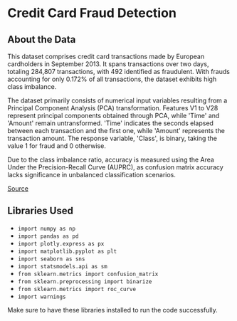 # Credit Card Fraud Detection

## About the Data

This dataset comprises credit card transactions made by European cardholders in September 2013. It spans transactions over two days, totaling 284,807 transactions, with 492 identified as fraudulent. With frauds accounting for only 0.172% of all transactions, the dataset exhibits high class imbalance.

The dataset primarily consists of numerical input variables resulting from a Principal Component Analysis (PCA) transformation. Features V1 to V28 represent principal components obtained through PCA, while 'Time' and 'Amount' remain untransformed. 'Time' indicates the seconds elapsed between each transaction and the first one, while 'Amount' represents the transaction amount. The response variable, 'Class', is binary, taking the value 1 for fraud and 0 otherwise.

Due to the class imbalance ratio, accuracy is measured using the Area Under the Precision-Recall Curve (AUPRC), as confusion matrix accuracy lacks significance in unbalanced classification scenarios.

[Source](https://www.kaggle.com/datasets/mlg-ulb/creditcardfraud)

## Libraries Used

- `import numpy as np`
- `import pandas as pd`
- `import plotly.express as px`
- `import matplotlib.pyplot as plt`
- `import seaborn as sns`
- `import statsmodels.api as sm`
- `from sklearn.metrics import confusion_matrix`
- `from sklearn.preprocessing import binarize`
- `from sklearn.metrics import roc_curve`
- `import warnings`

Make sure to have these libraries installed to run the code successfully.
